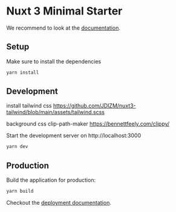 # Nuxt 3 Minimal Starter

We recommend to look at the [documentation](https://v3.nuxtjs.org).

## Setup

Make sure to install the dependencies

```bash
yarn install
```

## Development

install tailwind css
https://github.com/JDIZM/nuxt3-tailwind/blob/main/assets/tailwind.scss

background css clip-path-maker 
https://bennettfeely.com/clippy/

Start the development server on http://localhost:3000

```bash
yarn dev
```

## Production

Build the application for production:

```bash
yarn build
```

Checkout the [deployment documentation](https://v3.nuxtjs.org/docs/deployment).
